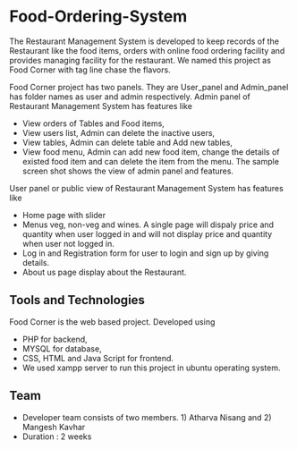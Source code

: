 # Food-Ordering-System
The Restaurant Management System is developed to keep records of the Restaurant like the food items, orders with online food ordering facility and provides managing facility for the restaurant.  We named this project as Food Corner with tag line chase the flavors.

Food Corner project has two panels. They are User_panel and Admin_panel has folder names as user and admin respectively.
Admin panel of Restaurant Management System has features like 
* View orders of Tables and Food items,
* View users list, Admin can delete the inactive users,
* View tables, Admin can delete table and Add new tables,
* View food menu, Admin can add new food item, change the details of existed food item and can delete the item from the menu.
The sample screen shot shows the view of admin panel and features.

User panel or public view of Restaurant Management System has features like
* Home page with slider
* Menus veg, non-veg and wines. A single page will dispaly price and quantity when user logged in and will not display price and quantity when user not logged in.
* Log in and Registration form for user to login and sign up by giving details.
* About us page display about the Restaurant.

## Tools and Technologies
Food Corner is the web based project. Developed using 
* PHP for backend,
* MYSQL for database,
* CSS, HTML and Java Script for frontend.
* We used xampp server to run this project in ubuntu operating system.

## Team
* Developer team consists of two members. 1) Atharva Nisang and 2) Mangesh Kavhar
* Duration : 2 weeks
